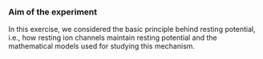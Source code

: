 ### Aim of the experiment
In this exercise, we considered the basic principle behind resting potential, i.e., how resting ion channels maintain resting potential and the mathematical models used for studying this mechanism.

